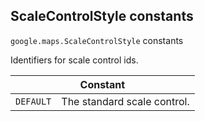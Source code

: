 <h2 id="ScaleControlStyle"> ScaleControlStyle constants </h2><p>
<code><span itemprop="path">google.maps</span>.<span itemprop="name">ScaleControlStyle</span></code>
constants
</p><p>Identifiers for scale control ids.</p><div class="devsite-table-wrapper"><table class="constants responsive" summary="ScaleControlStyle constants">
<thead>
<tr><th colspan="2">Constant</th>
</tr></thead>
<tbody>
<tr>
<td><code><span>DEFAULT</span></code></td>
<td>The standard scale control.</td>
</tr>
</tbody>
</table></div>